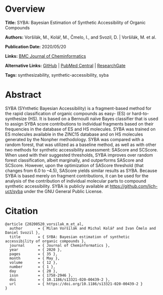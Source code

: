 # Overview
**Title:**
SYBA: Bayesian Estimation of Synthetic Accessibility of Organic Compounds

**Authors:**
Voršilák, M., Kolář, M., Čmelo, I., and Svozil, D. |
Voršilák, M. et al.

**Publication Date:**
2020/05/20

**Links:**
[BMC Journal of Cheminformatics](https://jcheminf.biomedcentral.com/articles/10.1186/s13321-020-00439-2)

**Alternative Links:**
[GitHub](https://github.com/lich-uct/syba) |
[PubMed Central](https://pmc.ncbi.nlm.nih.gov/articles/PMC7238540) |
[ResearchGate](https://www.researchgate.net/publication/341524191_SYBA_Bayesian_estimation_of_synthetic_accessibility_of_organic_compounds)

**Tags:**
synthesizability, synthetic-accessibility, syba


# Abstract
SYBA (SYnthetic Bayesian Accessibility) is a fragment-based method for the rapid classification of organic compounds as easy- (ES) or hard-to-synthesize (HS).
It is based on a Bernoulli naïve Bayes classifier that is used to assign SYBA score contributions to individual fragments based on their frequencies in the database of ES and HS molecules.
SYBA was trained on ES molecules available in the ZINC15 database and on HS molecules generated by the Nonpher methodology.
SYBA was compared with a random forest, that was utilized as a baseline method, as well as with other two methods for synthetic accessibility assessment: SAScore and SCScore.
When used with their suggested thresholds, SYBA improves over random forest classification, albeit marginally, and outperforms SAScore and SCScore.
However, upon the optimization of SAScore threshold (that changes from 6.0 to –4.5), SAScore yields similar results as SYBA.
Because SYBA is based merely on fragment contributions, it can be used for the analysis of the contribution of individual molecular parts to compound synthetic accessibility.
SYBA is publicly available at https://github.com/lich-uct/syba under the GNU General Public License.


# Citation
```
@article {20200520_vorsilak_m_et_al,
  author       = { Milan Voršilák and Michal Kolář and Ivan Čmelo and Daniel Svozil },
  title        = { SYBA: Bayesian estimation of synthetic accessibility of organic compounds },
  journal      = { Journal of Cheminformatics },
  year         = { 2020 },
  pages        = { 35 },
  month        = { May },
  volume       = { 12 },
  number       = { 1 },
  day          = { 20 },
  issn         = { 1758-2946 },
  doi          = { 10.1186/s13321-020-00439-2 },
  url          = { https://doi.org/10.1186/s13321-020-00439-2 }
}
```
